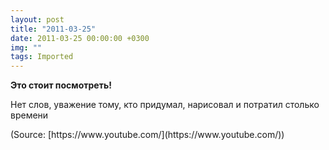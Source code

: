 ```yaml
---
layout: post
title: "2011-03-25"
date: 2011-03-25 00:00:00 +0300
img: ""
tags: Imported
---
```


**Это стоит посмотреть!**

Нет слов, уважение тому, кто придумал, нарисовал и потратил столько времени

<div class="attribution">(<span>Source:</span> [https://www.youtube.com/](https://www.youtube.com/))</div>